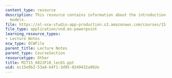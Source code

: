 ```yaml
---
content_type: resource
description: This resource contains information about the introduction to network
  models.
file: https://ol-ocw-studio-app-production.s3.amazonaws.com/courses/15-082j-network-optimization-fall-2010/ec15e9b253a8b4f13d950249432a092e_MIT15_082JF10_lec01.ppt
file_type: application/vnd.ms-powerpoint
learning_resource_types:
- Lecture Notes
ocw_type: OCWFile
parent_title: Lecture Notes
parent_type: CourseSection
resourcetype: Other
title: MIT15_082JF10_lec01.ppt
uid: ec15e9b2-53a8-b4f1-3d95-0249432a092e
---
```

